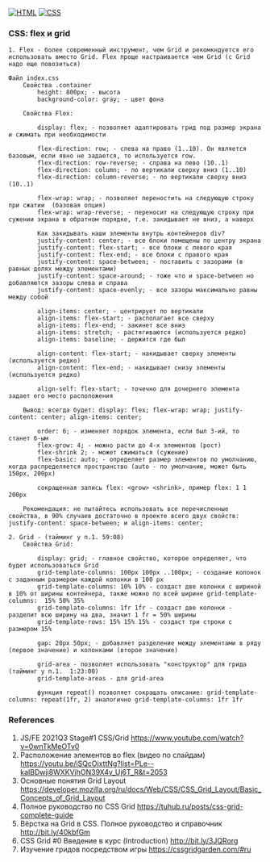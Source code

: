 [![HTML](https://img.shields.io/badge/HTML-E46035??style=for-the-badge&logo=HTML5&logoColor=FFFFFF)](https://html.spec.whatwg.org/multipage/)
[![CSS](https://img.shields.io/badge/CSS-274DE4??style=for-the-badge&logo=CSS3&logoColor=FFFFFF)](https://www.w3.org/Style/CSS/)

### CSS: flex и grid
```
1. Flex - более современный инструмент, чем Grid и рекомкндуется его использовать вместо Grid. Flex проще настраивается чем Grid (с Grid надо еще повозиться)  

Файл index.css
    Свойства .container
        height: 800px; - высота
        background-color: gray; - цвет фона

    Свойства Flex:

        display: flex; - позволяет адаптировать грид под размер экрана и сжимать при необходимости

        flex-direction: row; - слева на право (1..10). Он является базовым, если явно не задается, то используется row.
        flex-direction: row-reverse; - справа на лево (10..1)
        flex-direction: column; - по вертикали сверху вниз (1..10)
        flex-direction: column-reverse; - по вертикали сверху вниз (10..1)

        flex-wrap: wrap; - позволяет переностить на следующую строку при сжатии  (базовая опция)
        flex-wrap: wrap-reverse; - переносит на следующую строку при сужении экрана в обратном порядке, т.е. закидывает не вниз, а наверх

        Как закидывать наши элементы внутрь контейнеров div?
        justify-content: center; - все блоки помещены по центру экрана
        justify-content: flex-start; - все блоки с левого края
        justify-content: flex-end; - все блоки с правого края 
        justify-content: space-between; - поставить с зазорами (в равных долях между элементами)
        justify-content: space-around; - тоже что и space-between но добавляются зазоры слева и справа
        justify-content: space-evenly; - все зазоры максимально равны между собой 
        
        align-items: center; - центрирует по вертикали
        align-items: flex-start; - располагает все сверху
        align-items: flex-end; - закинет все вниз
        align-items: stretch; - растягиваются (используется редко)
        align-items: baseline; - держится где был 

        align-content: flex-start; - накидывает сверху элементы (используется редко)
        align-content: flex-end; - накидывает снизу элементы (используется редко)

        align-self: flex-start; - точечно для дочернего элемента задает его место расположения 

    Вывод: всегда будет: display: flex; flex-wrap: wrap; justify-content: center; align-items: center;

        order: 6; - изменяет порядок элемента, если был 3-ий, то станет 6-ым       
        flex-grow: 4; - можно расти до 4-х элементов (рост)
        flex-shrink 2; - может сжиматься (сужение)
        flex-basic: auto; - определяет размер элементов по умолчанию, когда распределяется пространство (auto - по умолчанию, может быть 150px, 200px)

        сокращенная запись flex: <grow> <shrink>, пример flex: 1 1 200px

    Рекомендация: не пытайтесь использовать все перечисленные свойства, в 90% случаев достаточно в проекте всего двух свойств: justify-content: space-between; и align-items: center;       

2. Grid - (тайминг у п.1. 59:08)
    Свойства Grid:

        display: grid; - главное свойство, которое определяет, что будет использоваться Grid
        grid-template-columns: 100px 100px ..100px; - создание колонок с заданным размером каждой колонки в 100 px
        grid-template-columns: 10% 10% - создаст две колонки с шириной в 10% от ширины контейнера, также можно по всей ширине grid-template-columns:  15% 50% 35%
        grid-template-columns: 1fr 1fr - создаст две колонки - разделит всю ширину на два, значит 1 fr = 50% ширины
        grid-template-rows: 15% 15% 15% - создаст три строки с размером 15%

        gap: 20px 50px; - добавляет разделение между элементами в ряду (первое значение) и колонками (второе значение) 

        grid-area - позволяет использовать "конструктор" для грида (тайминг у п.1.  1:23:00)
        grid-template-areas - для grid-area

        функция repeat() позволяет сокращать описание: grid-template-columns: repeat(1fr, 2) аналогично grid-template-columns: 1fr 1fr 

```
### References
1. JS/FE 2021Q3 Stage#1 CSS/Grid https://www.youtube.com/watch?v=0wnTkMeOTv0
2. Расположение элементов во flex (видео по слайдам) https://youtu.be/iSQcOjxttNg?list=PLe--kalBDwji8WXKVjhON39X4v_Uj6T_R&t=2053
3. Основные понятия Grid Layout https://developer.mozilla.org/ru/docs/Web/CSS/CSS_Grid_Layout/Basic_Concepts_of_Grid_Layout
4. Полное руководство по CSS Grid https://tuhub.ru/posts/css-grid-complete-guide
5. Вёрстка на Grid в CSS. Полное руководство и справочник http://bit.ly/40kbfGm 
6. CSS Grid #0 Введение в курс (Introduction) http://bit.ly/3JQRorg 
7. Изучение гридов посредством игры https://cssgridgarden.com/#ru

